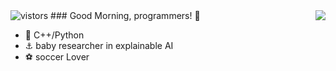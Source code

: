 <img align="right" src="https://github-readme-stats.vercel.app/api?username=xavihart&show_icons=true&icon_color=CE1D2D&text_color=718096&bg_color=ffffff&hide_title=true" />
<img src="https://visitor-badge.glitch.me/badge?page_id=YanjieZe" alt="vistors" />
### Good Morning, programmers! 👋

- :orange_book: C++/Python
- :anchor: baby researcher in explainable AI 
- :soccer: soccer Lover
